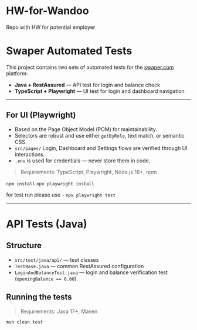 # HW-for-Wandoo
Repo with HW for potential employer

# Swaper Automated Tests

This project contains two sets of automated tests for the [swaper.com](https://swaper.com) platform:

- **Java + RestAssured** — API test for login and balance check
- **TypeScript + Playwright** — UI test for login and dashboard navigation

_______________________________________________________________________________

## For UI (Playwright)

  - Based on the Page Object Model (POM) for maintainability.
  - Selectors are robust and use either `getByRole`, text match, or semantic CSS.
  - `src/pages/` Login, Dashboard and Settings flows are verified through UI interactions.
  - `.env` is used for credentials — never store them in code.

> Requirements: TypeScript, Playwright, Node.js 16+, npm

`npm install`
`npx playwright install`

for test run please use - `npx playwright test`

---

# API Tests (Java)

  ## Structure

   - `src/test/java/api/` — test classes
   - `TestBase.java` — common RestAssured configuration
   - `LoginAndBalanceTest.java` — login and balance verification test (`openingBalance == 0.00`)

  ## Running the tests

> Requirements: Java 17+, Maven

```bash
mvn clean test
